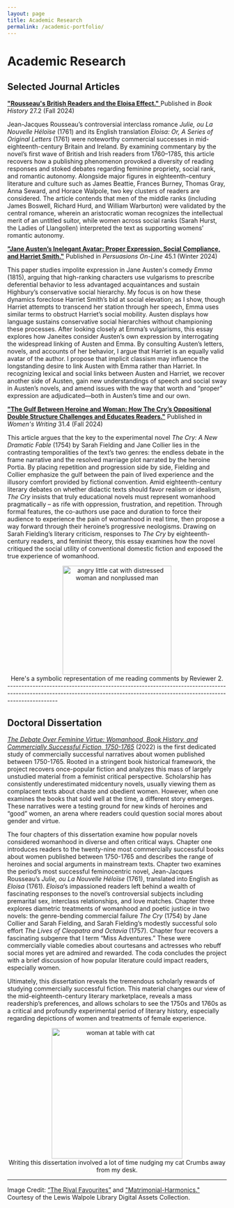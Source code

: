 ```yaml
---
layout: page
title: Academic Research 
permalink: /academic-portfolio/
---
```


# Academic Research

## Selected Journal Articles

[**"Rousseau's British Readers and the Eloisa Effect."** ](https://muse.jhu.edu/pub/1/article/947327)
Published in _Book History_ 27.2 (Fall 2024)

Jean-Jacques Rousseau’s controversial interclass romance _Julie, ou La Nouvelle Héloïse_ (1761) and its English translation _Eloisa: Or, A Series of Original Letters_ (1761) were noteworthy commercial successes in mid-eighteenth-century Britain and Ireland. By examining commentary by the novel’s first wave of British and Irish readers from 1760–1785, this article recovers how a publishing phenomenon provoked a diversity of reading responses and stoked debates regarding feminine propriety, social rank, and romantic autonomy. Alongside major figures in eighteenth-century literature and culture such as James Beattie, Frances Burney, Thomas Gray, Anna Seward, and Horace Walpole, two key clusters of readers are considered. The article contends that men of the middle ranks (including James Boswell, Richard Hurd, and William Warburton) were validated by the central romance, wherein an aristocratic woman recognizes the intellectual merit of an untitled suitor, while women across social ranks (Sarah Hurst, the Ladies of Llangollen) interpreted the text as supporting womens’ romantic autonomy.

[**"Jane Austen’s Inelegant Avatar: Proper Expression, Social Compliance, and Harriet Smith."**](https://jasna.org/publications-2/persuasions-online/volume-45-no-1/litt/)
Published in _Persuasions On-Line_ 45.1 (Winter 2024)

This paper studies impolite expression in Jane Austen's comedy _Emma_ (1815), arguing that high-ranking characters use vulgarisms to prescribe deferential behavior to less advantaged acquaintances and sustain Highbury’s conservative social hierarchy. My focus is on how these dynamics foreclose Harriet Smith’s bid at social elevation; as I show, though Harriet attempts to transcend her station through her speech, Emma uses similar terms to obstruct Harriet’s social mobility. Austen displays how language sustains conservative social hierarchies without championing these processes. After looking closely at Emma’s vulgarisms, this essay explores how Janeites consider Austen’s own expression by interrogating the widespread linking of Austen and Emma.  By consulting Austen’s letters, novels, and accounts of her behavior, I argue that Harriet is an equally valid avatar of the author.  I propose that implicit classism may influence the longstanding desire to link Austen with Emma rather than Harriet.  In recognizing lexical and social links between Austen and Harriet, we recover another side of Austen, gain new understandings of speech and social sway in Austen’s novels, and amend issues with the way that worth and “proper” expression are adjudicated—both in Austen’s time and our own. 

[**"The Gulf Between Heroine and Woman: How The Cry’s Oppositional Double Structure Challenges and Educates Readers."**](https://www.tandfonline.com/doi/full/10.1080/09699082.2024.2375894)
Published in _Women's Writing_ 31.4 (Fall 2024)

This article argues that the key to the experimental novel _The Cry: A New Dramatic Fable_ (1754) by Sarah Fielding and Jane Collier lies in the contrasting temporalities of the text’s two genres: the endless debate in the frame narrative and the resolved marriage plot narrated by the heroine Portia. By placing repetition and progression side by side, Fielding and Collier emphasize the gulf between the pain of lived experience and the illusory comfort provided by fictional convention. Amid eighteenth-century literary debates on whether didactic texts should favor realism or idealism, _The Cry_ insists that truly educational novels must represent womanhood pragmatically – as rife with oppression, frustration, and repetition. Through formal features, the co-authors use pace and duration to force their audience to experience the pain of womanhood in real time, then propose a way forward through their heroine’s progressive neologisms. Drawing on Sarah Fielding’s literary criticism, responses to _The Cry_ by eighteenth-century readers, and feminist theory, this essay examines how the novel critiqued the social utility of conventional domestic fiction and exposed the true experience of womanhood.

<center><img src="../assets/img/Reviewer2Final.jpg" alt="angry little cat with distressed woman and nonplussed man" height="250"/></center>
<center>Here's a symbolic representation of me reading comments by Reviewer 2.</center>
------------------------------------------------------------------------------------------------------------------------------------------------------------------------------

## Doctoral Dissertation 

[_The Debate Over Feminine Virtue: Womanhood, Book History, and Commercially Successful Fiction, 1750-1765_](https://utoronto.scholaris.ca/items/f108ae40-0377-4b8d-8264-e1c758c62d26) (2022) is the first dedicated study of commercially successful narratives about women published between 1750-1765. Rooted in a stringent book historical framework, the project recovers once-popular fiction and analyzes this mass of largely unstudied material from a feminist critical perspective. Scholarship has consistently underestimated midcentury novels, usually viewing them as complacent texts about chaste and obedient women. However, when one examines the books that sold well at the time, a different story emerges. These narratives were a testing ground for new kinds of heroines and “good” women, an arena where readers could question social mores about gender and virtue. 

The four chapters of this dissertation examine how popular novels considered womanhood in diverse and often critical ways. Chapter one introduces readers to the twenty-nine most commercially successful books about women published between 1750-1765 and describes the range of heroines and social arguments in mainstream texts. Chapter two examines the period’s most successful feminocentric novel, Jean-Jacques Rousseau’s _Julie, ou La Nouvelle Héloïse_ (1761), translated into English as _Eloisa_ (1761). _Eloisa_’s impassioned readers left behind a wealth of fascinating responses to the novel’s controversial subjects including premarital sex, interclass relationships, and love matches. Chapter three explores diametric treatments of womanhood and poetic justice in two novels: the genre-bending commercial failure _The Cry_ (1754) by Jane Collier and Sarah Fielding, and Sarah Fielding’s modestly successful solo effort _The Lives of Cleopatra and Octavia_ (1757). Chapter four recovers a fascinating subgenre that I term “Miss Adventures.” These were commercially viable comedies about courtesans and actresses who rebuff social mores yet are admired and rewarded. The coda concludes the project with a brief discussion of how popular literature could impact readers, especially women. 

Ultimately, this dissertation reveals the tremendous scholarly rewards of studying commercially successful fiction. This material changes our view of the mid-eighteenth-century literary marketplace, reveals a mass readership’s preferences, and allows scholars to see the 1750s and 1760s as a critical and profoundly experimental period of literary history, especially regarding depictions of women and treatments of female experience.

<center><img src="../assets/img/Rivals.jpg" alt="woman at table with cat" height="300"/></center>
<center>Writing this dissertation involved a lot of time nudging my cat Crumbs away from my desk.</center>

------------------------------------------------------------------------------------------------------------------------------------------------------------------------------

Image Credit: [“The Rival Favourites”](https://collections.library.yale.edu/catalog/10728399) and ["Matrimonial-Harmonics."](https://collections.library.yale.edu/catalog/15813802) Courtesy of the Lewis Walpole Library Digital Assets Collection.
